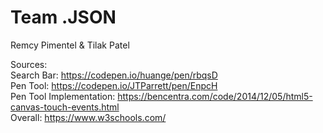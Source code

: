 Team .JSON
====

Remcy Pimentel & Tilak Patel

Sources: <br>
	Search Bar: https://codepen.io/huange/pen/rbqsD<br>
	Pen Tool: https://codepen.io/JTParrett/pen/EnpcH<br>
	Pen Tool Implementation: https://bencentra.com/code/2014/12/05/html5-canvas-touch-events.html<br>
	Overall: https://www.w3schools.com/<br>

